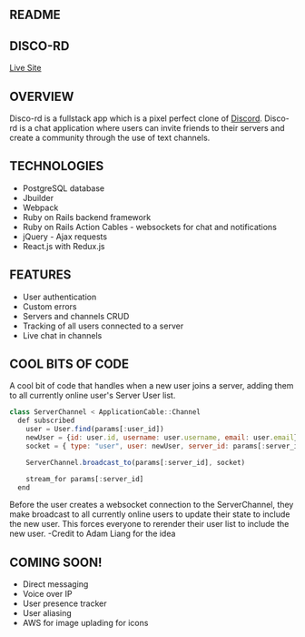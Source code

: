 ## README

## DISCO-RD
[Live Site](https://disco-rd.herokuapp.com/)

## OVERVIEW
Disco-rd is a fullstack app which is a pixel perfect clone of [Discord](https://discordapp.com/). Disco-rd is a chat application where users can invite friends to their servers and create a community through the use of text channels.

## TECHNOLOGIES
* PostgreSQL database
* Jbuilder
* Webpack
* Ruby on Rails backend framework
* Ruby on Rails Action Cables - websockets for chat and notifications
* jQuery - Ajax requests
* React.js with Redux.js

## FEATURES
* User authentication
* Custom errors
* Servers and channels CRUD
* Tracking of all users connected to a server
* Live chat in channels

## COOL BITS OF CODE
A cool bit of code that handles when a new user joins a server, adding them to all currently online user's  Server User list.

```js 
class ServerChannel < ApplicationCable::Channel
  def subscribed
    user = User.find(params[:user_id])
    newUser = {id: user.id, username: user.username, email: user.email}
    socket = { type: "user", user: newUser, server_id: params[:server_id] }

    ServerChannel.broadcast_to(params[:server_id], socket)

    stream_for params[:server_id]
  end
 ```
Before the user creates a websocket connection to the ServerChannel, they make broadcast to all currently online users to update their state to include the new user. This forces everyone to rerender their user list to include the new user. 
-Credit to Adam Liang for the idea

## COMING SOON!
* Direct messaging
* Voice over IP
* User presence tracker
* User aliasing
* AWS for image uplading for icons

